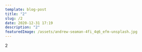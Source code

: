 ```yaml
---
template: blog-post
title: "2"
slug: /2
date: 2020-12-31 17:19
description: "2"
featuredImage: /assets/andrew-seaman-4fi_4q6_efm-unsplash.jpg
---
```

2